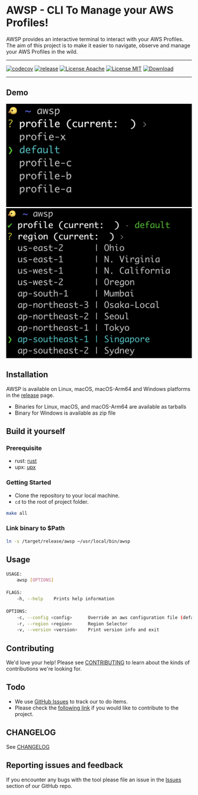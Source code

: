 # AWSP - CLI To Manage your AWS Profiles!
AWSP provides an interactive terminal to interact with your AWS Profiles. The aim of this project is to make it easier to navigate, observe and manage your AWS Profiles in the wild. 

---
[![codecov](https://codecov.io/gh/kubeopsskills/awsp/branch/beta/graph/badge.svg?token=5VBFYN3BBH)](https://codecov.io/gh/kubeopsskills/awsp)
[![release](https://img.shields.io/github/v/release/kubeopsskills/awsp?logo=awsp)](https://github.com/kubeopsskills/awsp/releases)
[![License Apache](https://img.shields.io/badge/License-Apache%202.0-blue.svg)](https://github.com/kubeopsskills/awsp/blob/beta/LICENSE-APACHE)
[![License MIT](https://img.shields.io/badge/license-MIT-green?label=License)](https://github.com/kubeopsskills/awsp/blob/beta/LICENSE-MIT)
[![Download](https://img.shields.io/github/downloads/kubeopsskills/awsp/total)](https://github.com/kubeopsskills/awsp/releases)

---

## Demo
![screenshot1](./assets/images/select-profile.png)
![screenshot2](./assets/images/select-region.png)

## Installation

AWSP is available on Linux, macOS, macOS-Arm64 and Windows platforms in the [release](https://github.com/kubeopsskills/awsp/releases) page.
- Binaries for Linux, macOS, and macOS-Arm64 are available as tarballs 
- Binary for Windows is available as zip file

## Build it yourself

### Prerequisite
- rust: [rust](https://www.rust-lang.org/tools/install)
- upx: [upx](https://upx.github.io/)

### Getting Started
- Clone the repository to your local machine.
- `cd` to the root of project folder.

```bash
make all
```

### Link binary to $Path
```bash
ln -s /target/release/awsp ~/usr/local/bin/awsp
```
## Usage
```bash
USAGE:
    awsp [OPTIONS]

FLAGS:
    -h, --help    Prints help information

OPTIONS:
    -c, --config <config>      Override an aws configuration file (default = ~/.aws/config)
    -r, --region <region>      Region Selector
    -v, --version <version>    Print version info and exit
```

## Contributing

We'd love your help! Please see [CONTRIBUTING][contrib] to learn about the
kinds of contributions we're looking for.

## Todo
- We use [GitHub Issues][github-issue] to track our to do items.
- Please check the [following link][follow] if you would like to contribute to the project.

## CHANGELOG
See [CHANGELOG][changelog]

## Reporting issues and feedback
If you encounter any bugs with the tool please file an issue in the [Issues](https://github.com/kubeopsskills/awsp/issues) section of our GitHub repo.

[contrib]: https://github.com/kubeopsskills/awsp/blob/beta/CONTRIBUTING.md
[follow]: https://github.com/kubeopsskills/awsp/blob/beta/CONTRIBUTING.md
[changelog]: https://github.com/kubeopsskills/awsp/blob/beta/CHANGELOG.md
[github-issue]: https://github.com/kubeopsskills/awsp/issues/new